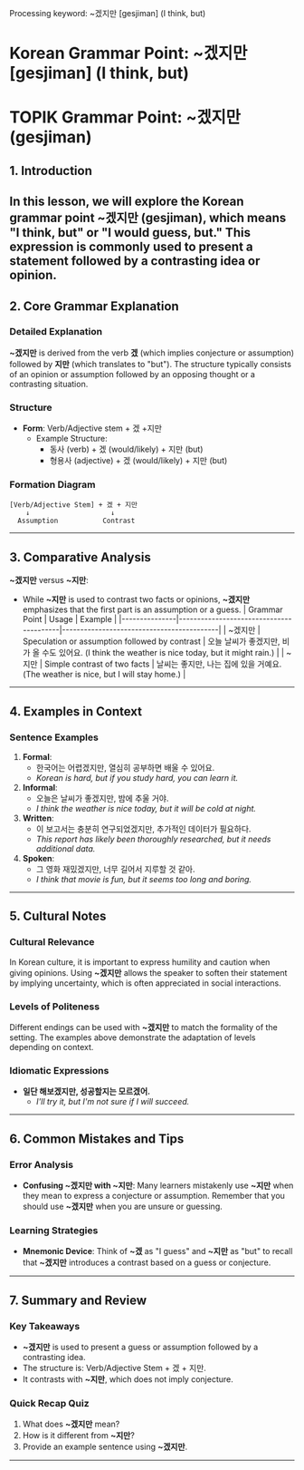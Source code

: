 Processing keyword: ~겠지만 [gesjiman] (I think, but)
# Korean Grammar Point: ~겠지만 [gesjiman] (I think, but)
# TOPIK Grammar Point: ~겠지만 (gesjiman)
## 1. Introduction
In this lesson, we will explore the Korean grammar point **~겠지만** (gesjiman), which means "I think, but" or "I would guess, but." This expression is commonly used to present a statement followed by a contrasting idea or opinion. 
---
## 2. Core Grammar Explanation
### Detailed Explanation
**~겠지만** is derived from the verb **겠** (which implies conjecture or assumption) followed by **지만** (which translates to "but"). The structure typically consists of an opinion or assumption followed by an opposing thought or a contrasting situation.
### Structure
- **Form**: Verb/Adjective stem + 겠 +지만
  - Example Structure: 
    - 동사 (verb) + 겠 (would/likely) + 지만 (but)
    - 형용사 (adjective) + 겠 (would/likely) + 지만 (but)
### Formation Diagram
```
[Verb/Adjective Stem] + 겠 + 지만 
    ↓                    ↓    
  Assumption           Contrast
```
---
## 3. Comparative Analysis
**~겠지만** versus **~지만**:
- While **~지만** is used to contrast two facts or opinions, **~겠지만** emphasizes that the first part is an assumption or a guess. 
| Grammar Point | Usage                                   | Example                                   |
|---------------|-----------------------------------------|-------------------------------------------|
| ~겠지만       | Speculation or assumption followed by contrast | 오늘 날씨가 좋겠지만, 비가 올 수도 있어요. (I think the weather is nice today, but it might rain.) |
| ~지만         | Simple contrast of two facts           | 날씨는 좋지만, 나는 집에 있을 거예요. (The weather is nice, but I will stay home.) |
---
## 4. Examples in Context
### Sentence Examples
1. **Formal**: 
   - 한국어는 어렵겠지만, 열심히 공부하면 배울 수 있어요.
   - *Korean is hard, but if you study hard, you can learn it.*
2. **Informal**: 
   - 오늘은 날씨가 좋겠지만, 밤에 추울 거야.
   - *I think the weather is nice today, but it will be cold at night.*
3. **Written**: 
   - 이 보고서는 충분히 연구되었겠지만, 추가적인 데이터가 필요하다.
   - *This report has likely been thoroughly researched, but it needs additional data.*
4. **Spoken**: 
   - 그 영화 재밌겠지만, 너무 길어서 지루할 것 같아.
   - *I think that movie is fun, but it seems too long and boring.*
---
## 5. Cultural Notes
### Cultural Relevance
In Korean culture, it is important to express humility and caution when giving opinions. Using **~겠지만** allows the speaker to soften their statement by implying uncertainty, which is often appreciated in social interactions. 
### Levels of Politeness
Different endings can be used with **~겠지만** to match the formality of the setting. The examples above demonstrate the adaptation of levels depending on context.
### Idiomatic Expressions
- **일단 해보겠지만, 성공할지는 모르겠어.**
  - *I'll try it, but I'm not sure if I will succeed.*
---
## 6. Common Mistakes and Tips
### Error Analysis
- **Confusing ~겠지만 with ~지만**: Many learners mistakenly use **~지만** when they mean to express a conjecture or assumption. Remember that you should use **~겠지만** when you are unsure or guessing.
### Learning Strategies
- **Mnemonic Device**: Think of **~겠** as "I guess" and **~지만** as "but" to recall that **~겠지만** introduces a contrast based on a guess or conjecture.
  
---
## 7. Summary and Review
### Key Takeaways
- **~겠지만** is used to present a guess or assumption followed by a contrasting idea.
- The structure is: Verb/Adjective Stem + 겠 + 지만.
- It contrasts with **~지만**, which does not imply conjecture.
### Quick Recap Quiz
1. What does **~겠지만** mean?
2. How is it different from **~지만**?
3. Provide an example sentence using **~겠지만**.
---
